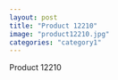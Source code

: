 ```yaml
---
layout: post
title: "Product 12210"
image: "product12210.jpg"
categories: "category1"
---
```

Product 12210
